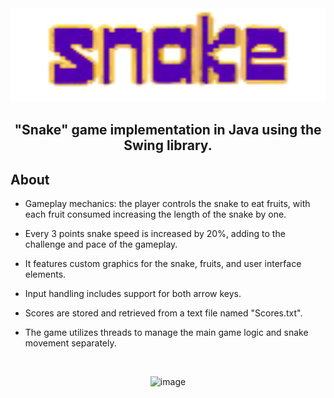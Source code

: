 <div align="center">
  <img src="src/images/logo.png" alt="Logo" width="600" height="150">
  <p align="center">
    <h2><b>"Snake" game implementation in Java using the Swing library.</b></h2>
  </p>
</div>

## About
- Gameplay mechanics: the player controls the snake to eat fruits, with each fruit consumed increasing the length of the snake by one.

- Every 3 points snake speed is increased by 20%, adding to the challenge and pace of the gameplay.

- It features custom graphics for the snake, fruits, and user interface elements.

- Input handling includes support for both arrow keys.

- Scores are stored and retrieved from a text file named "Scores.txt".

- The game utilizes threads to manage the main game logic and snake movement separately.

<br />
<p align="center">
  <img alt="image" src="https://github.com/szef-2002/Snake/assets/154281061/bff96eab-f7c7-4f48-bce0-6289e5a3b9f2"/>
</p>
